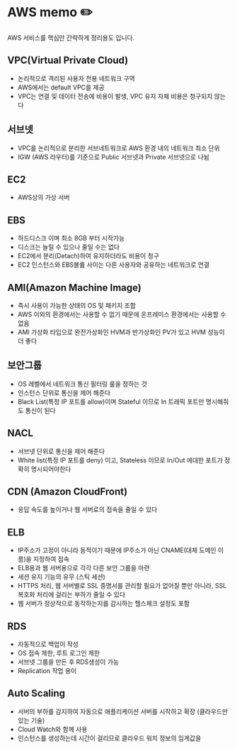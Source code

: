# AWS memo :pencil2:

AWS 서비스를 핵심만 간략하게 정리용도 입니다.

## VPC(Virtual Private Cloud)
- 논리적으로 격리된 사용자 전용 네트워크 구역
- AWS에서는 default VPC를 제공
- VPC는 연결 및 데이터 전송에 비용이 발생, VPC 유지 자체 비용은 청구되지 않는다

## 서브넷
- VPC를 논리적으로 분리한 서브네트워크로 AWS 환경 내의 네트워크 최소 단위
- IGW (AWS 라우터)를 기준으로 Public 서브넷과 Private 서브넷으로 나뉨

## EC2
- AWS상의 가상 서버

## EBS
- 하드디스크 이며 최소 8GB 부터 시작가능
- 디스크는 늘릴 수 있으나 줄일 수는 없다
- EC2에서 분리(Detach)하여 유지하더라도 비용이 청구
- EC2 인스턴스와 EBS볼륨 사이는 다른 사용자와 공유하는 네트워크로 연결

## AMI(Amazon Machine Image)
- 즉시 사용이 가능한 상태의 OS 및 패키지 조합
- AWS 이외의 환경에서는 사용할 수 없기 때문에 온프레미스 환경에서는 사용할 수 없음
- AMI 가상화 타입으로 완전가상화인 HVM과 반가상화인 PV가 있고 HVM 성능이 더 좋다

## 보안그룹
- OS 레벨에서 네트워크 통신 필터링 룰을 정하는 것
- 인스턴스 단위로 통신을 제어 해준다
- Black List(특정 IP 포트를 allow)이며 Stateful 이므로 In 트래픽 포트만 명시해줘도 통신이 된다

## NACL
- 서브넷 단위로 통신을 제어 해준다
- White list(특정 IP 포트를 deny) 이고, Stateless 이므로 In/Out 에대한 포트가 정확히 명시되어야한다

## CDN (Amazon CloudFront)
- 응답 속도를 높이거나 웹 서버로의 접속을 줄일 수 있다

## ELB
- IP주소가 고정이 아니라 동적이기 때문에 IP주소가 아닌 CNAME(대체 도메인 이름)을 지정하여 접속
- ELB용과 웹 서버용으로 각각 다른 보안 그룹을 마련
- 세션 유지 기능의 유무 (스틱 세션)
- HTTPS 처리, 웹 서버별로 SSL 증명서를 관리할 필요가 없어질 뿐만 아니라, SSL 복호화 처리에 걸리는 부하가 줄일 수 있다
- 웹 서버가 정상적으로 동작하는지를 감시하는 헬스체크 설정도 포함

## RDS
- 자동적으로 백업이 작성
- OS 접속 제한, 루트 로그인 제한
- 서브넷 그룹을 만든 후 RDS생성이 가능
- Replication 작업 용이

## Auto Scaling
- 서버의 부하를 감지하여 자동으로 애플리케이션 서버를 시작하고 확장 (클라우드만 있는 기술)
- Cloud Watch와 함께 사용
- 인스턴스를 생성하는데 시간이 걸리므로 클라우드 워치 정보의 임계값을 

